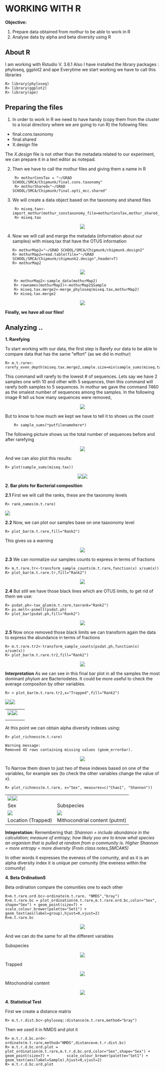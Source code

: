 # WORKING WITH R

**Objective:**
<ol>
  <li> Prepare data obtained from mothur to be able to work in R</li>
  <li> Analyse data by alpha and beta diversity using R </li>
</ol>

## About R
I am working with Rstudio V. 3.6.1
Also I have installed the library packages : phyloseq, ggplot2 and ape
Everytime we start working we have to call this libraries

	R> library(phyloseq)
	R> library(ggplot2)
	R> library(ape)
	
## Preparing the files

1. In order to work in R we need to have handy (copy them from the cluster to a local directory where we are going to run R) the following files:

<ul>
  <li> final.cons.taxonomy</li>
  <li> final.shared</li>
  <li> X.design file</li>
</ul>

The *X.design* file is not other than the metadata related to our experiment, we can prepare it in a text editor as notepad.

2. Then we have to call the mothur files and giving them a name in R

     	R> mothurConsTax = "~/GRAD SCHOOL/SMCA/Chipmunk/final.cons.taxonomy"
      	R> mothurShared="~/GRAD SCHOOL/SMCA/Chipmunk/final.opti_mcc.shared"
 
3. We will create a data object based on the taxonomy and shared files
 
      	R> miseq.tax<-import_mothur(mothur_constaxonomy_file=mothurConsTax,mothur_shared_file=mothurShared)
      	R> miseq.tax

<P align="center"><img src="/IMAGES/R_1.jpg"></p>
 
 4. Now we will call and merge the metadata (information about our samples) with miseq.tax that have the OTUS information
 
      	R> mothurMap2="~/GRAD SCHOOL/SMCA/Chipmunk/chipmunk.design2"
      	R> mothurMap2=read.table(file="~/GRAD SCHOOL/SMCA/Chipmunk/chipmunk2.design",header=T)
      	R> mothurMap2

<P align="center"><img src="/IMAGES/R_2.jpg"></p>
  
      	R> mothurMap2<-sample_data(mothurMap2)
     	R> rownames(mothurMap2)<-mothurMap2$Sample
      	R> miseq.tax.merge2<-merge_phyloseq(miseq.tax,mothurMap2)
      	R> miseq.tax.merge2
  
<P align="center"><img src="/IMAGES/R_3.jpg"></p>
 
 **Finally, we have all our files!**
 
 ## Analyzing ..

**1. Rarefying**

To start working with our data, the first step is Rarefy our data to be able to compare data that has the same "effort" (as we did in mothur)
  
   	R> m.t.rare<-rarefy_even_depth(miseq.tax.merge2,sample.size=min(sample_sums(miseq.tax.merge2)))
	

This command will rarefy to the lowest # of sequences. Lets say we have 2 samples one with 10 and other with 5 sequences, then this command will rarefy both samples to 5 sequences. In mothur we gave the command 7460 as the smalest number of sequences among the samples. In the following image R tell us how many sequences were removed, 
  
 <P align="center"><img src="/IMAGES/R2_1.jpg"></p>

 But to know to how much we kept we have to tell it to shows us the count
  
    	R> sample_sums(*putfilenamehere*)
    
The following picture shows us the total number of sequences before and after rarefying

<P align="center"><img src="/IMAGES/R_5.jpg"></p>
    
And we can also plot this results:

  	R> plot(sample_sums(miseq.tax))

 <P align="center"><img src="/IMAGES/Rplot_1.jpg"><img src="/IMAGES/Rplot_2.jpg"></p>

**2. Bar plots for Bacterial composition**

**2.1** First we will call the ranks, these are the taxonomy levels 

	R> rank_names(m.t.rare)

<img src="/IMAGES/R2_2.jpg">

**2.2** Now, we can plot our samples base on one taaxonomy level

	R> plot_bar(m.t.rare,fill="Rank2")

This gives us a warning 

<P align="center"><img src="/IMAGES/R2_3.jpg"></p>

**2.3** We can normalize  our samples counts to express in terms of fractions 

	R> m.t.rare.tr<-transform_sample_counts(m.t.rare,function(x) x/sum(x))
	R> plot_bar(m.t.rare.tr,fill="Rank2")
	
<P align="center"><img src="/IMAGES/R_13.jpeg"></p>

**2.4** But still we have those black lines which are OTUS limits, to get rid of them we use:

	R> psdat.ph<-tax_glom(m.t.rare,taxrank="Rank2")
	R> ps.melt<-psmelt(psdat.ph)
	R> plot_bar(psdat.ph,fill="Rank2")

<P align="center"><img src="/IMAGES/R_14.jpeg"></p>

**2.5** Now once removed those black limits we can transform again the data to express the abundance in terms of fractions

	R> m.t.rare.tr2<-transform_sample_counts(psdat.ph,function(x) x/sum(x))
	R> plot_bar(m.t.rare.tr2,fill="Rank2")

<P align="center"><img src="/IMAGES/R_15.jpeg"></p>

**Interpretation** As we can see in this final bar plot in all the samples the most dominant phylum are Bacteriodetes. It could be more useful to check the average compositon by other variables.

	R> > plot_bar(m.t.rare.tr2,x="Trapped",fill="Rank2")
	
<Table align="center">
	<td><img src="/IMAGES/Ra.jpeg"><img src="/IMAGES/Rb.jpeg"></td>
	<tr>
		<td> </td>
		<td> </td>
	</tr>
	<tr>
		<img src="/IMAGES/Rc.jpeg"><img src="/IMAGES/Rd.jpeg"></p>
	</tr>
	<tr>
		<td> </td>
		<td> </td>
	</tr>
</table>

At this point we can obtain alpha diversity indexes using:

	R> plot_richness(m.t.rare)
	
	Warning message:
	Removed 45 rows containing missing values (geom_errorbar). 

<P align="center"><img src="/IMAGES/R_16.jpeg"></p>

To Narrow them down to just two of these indexes based on one of the variables, for example sex (to check the other variables change the value of x).

	R> plot_richness(m.t.rare, x="Sex", measures=c("Chao1", "Shannon"))
	
<Table align="center">
	
 <td><img src="/IMAGES/R_17.jpeg"><img src="/IMAGES/R_18.jpeg"></td>
<tr>
<td> Sex</td>
<td>Subspecies </td>
</tr>
<tr>
<td><img src="/IMAGES/R_19.jpeg"></td><td><img src="/IMAGES/R_20.jpeg"></td>
</tr>
<tr>
<td> Location (Trapped)</td><td>Mithocondrial content (putmt)</td>
</tr>
</table>


**Intepretation:**
Remembering that: *Shannon = include abundance in the calculation; measure of entropy; how likely you are to know what species an organism that is pulled at random from a community is. Higher Shannon = more entropy = more diversity (From class notes,SMCA#5)*

In other words it expresses the eveness of the comunity, and as it is an alpha diversity index it is unique per comunity (the eveness within the comunity)


**4. Beta OrdinationS**

Beta ordination compare the comunities one to each other

	R>m.t.rare.ord.bc<-ordinate(m.t.rare, "NMDS","bray")
	R>m.t.rare.bc = plot_ordination(m.t.rare,m.t.rare.ord.bc,color="Sex", shape="Sex") + geom_point(size=7) + scale_colour_brewer(palette="Set1") + geom_text(aes(label=group),hjust=0,vjust=2)
	R>m.t.rare.bc

<P align="center"><img src="/IMAGES/R_21.jpeg"></p>

And we can do the same for all the different variables

Subspecies
	
<P align="center"><img src="/IMAGES/R_22.jpeg"></p>

Trapped

<P align="center"><img src="/IMAGES/R_23.jpeg"></p>

Mitochondrial content

<P align="center"><img src="/IMAGES/R_24.jpeg"></p>

**4. Statistical Test**

First we create a distance matrix

	R> m.t.r.dist.bc<-phyloseq::distance(m.t.rare,method="bray")	

Then we used it in NMDS and plot it
	
	R> m.t.r.d.bc.ord<-ordinate(m.t.rare,method="NMDS",distance=m.t.r.dist.bc)
	R> m.t.r.d.bc.ord.plot = plot_ordination(m.t.rare,m.t.r.d.bc.ord,color="Sex",shape="Sex") + geom_point(size=7) + 		scale_colour_brewer(palette="Set1") + geom_text(aes(label=Sample),hjust=0,vjust=2)
	R> m.t.r.d.bc.ord.plot



